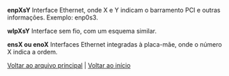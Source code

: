 **enpXsY** Interface Ethernet, onde X e Y indicam o barramento PCI e outras informações. Exemplo: enp0s3.

**wlpXsY** Interface sem fio, com um esquema similar.

**ensX ou enoX** Interfaces Ethernet integradas à placa-mãe, onde o número X indica a ordem.

[Voltar ao arquivo principal](01-conficuracao.md) | [Voltar ao início](/README.md)

